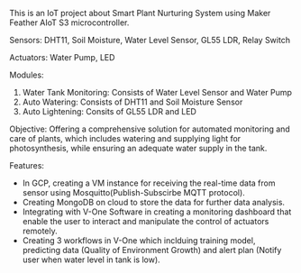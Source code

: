 This is an IoT project about Smart Plant Nurturing System using Maker Feather AIoT S3 microcontroller.

Sensors:
DHT11, Soil Moisture, Water Level Sensor, GL55 LDR, Relay Switch

Actuators:
Water Pump, LED 

Modules:
1. Water Tank Monitoring: Consists of Water Level Sensor and Water Pump
2. Auto Watering: Consists of DHT11 and Soil Moisture Sensor
3. Auto Lightening: Consits of GL55 LDR and LED

Objective:
Offering a comprehensive solution for automated monitoring and care of plants, which includes watering and supplying light for photosynthesis, while ensuring an adequate water supply in the tank. 

Features:
- In GCP, creating a VM instance for receiving the real-time data from sensor using Mosquitto(Publish-Subscirbe MQTT protocol).
- Creating MongoDB on cloud to store the data for further data analysis.
- Integrating with V-One Software in creating a monitoring dashboard that enable the user to interact and manipulate the control of actuators remotely.
- Creating 3 workflows in V-One which inclduing training model, predicting data (Quality of Environment Growth) and alert plan (Notify user when water level in tank is low).
